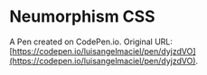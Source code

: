 # Neumorphism  CSS

A Pen created on CodePen.io. Original URL: [https://codepen.io/luisangelmaciel/pen/dyjzdVO](https://codepen.io/luisangelmaciel/pen/dyjzdVO).

